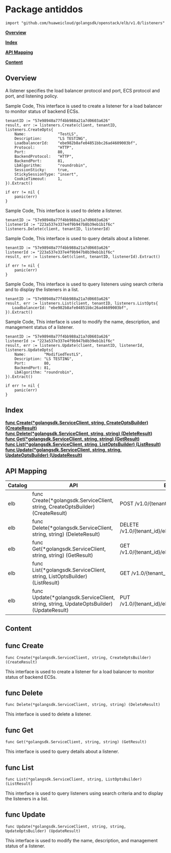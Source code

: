 # Package antiddos
    import "github.com/huaweicloud/golangsdk/openstack/elb/v1.0/listeners"
**[Overview](#overview)**  

**[Index](#index)**  

**[API Mapping](#api-mapping)**  

**[Content](#content)**  

## Overview
A listener specifies the load balancer protocol and port, ECS protocol and port, and listening policy.

Sample Code, This interface is used to create a listener for a load balancer to monitor status of backend ECSs.

    
    tenantID := "57e98940a77f4bb988a21a7d0603a626"
    result, err := listeners.Create(client, tenantID, listeners.CreateOpts{
        Name:              "TestLS",
        Description:       "LS TESTING",
        LoadbalancerId:    "ebe982b8afe04851bbc26ad4609003bf",
        Protocol:          "HTTP",
        Port:              80,
        BackendProtocol:   "HTTP",
        BackendPort:       81,
        LbAlgorithm:       "roundrobin",
        SessionSticky:     true,
        StickySessionType: "insert",
        CookieTimeout:     1,
    }).Extract()
    
    if err != nil {
        panic(err)
    }
    
Sample Code, This interface is used to delete a listener.

    
    tenantID := "57e98940a77f4bb988a21a7d0603a626"
    listenerId := "223a537e337e4f9b947b8b39eb1b1f6c"
    listeners.Delete(client, tenantID, listenerId)
    
Sample Code, This interface is used to query details about a listener.

    
    tenantID := "57e98940a77f4bb988a21a7d0603a626"
    listenerId := "223a537e337e4f9b947b8b39eb1b1f6c"
    result, err := listeners.Get(client, tenantID, listenerId).Extract()
    
    if err != nil {
        panic(err)
    }
    
Sample Code, This interface is used to query listeners using search criteria and to display the listeners in a list.

    
    tenantID := "57e98940a77f4bb988a21a7d0603a626"
    result, err := listeners.List(client, tenantID, listeners.ListOpts{
       LoadbalancerId: "ebe982b8afe04851bbc26ad4609003bf",
    }).Extract()
    
Sample Code, This interface is used to modify the name, description, and management status of a listener.

    
    tenantID := "57e98940a77f4bb988a21a7d0603a626"
    listenerId := "223a537e337e4f9b947b8b39eb1b1f6c"
    result, err := listeners.Update(client, tenantID, listenerId, listeners.UpdateOpts{
        Name:        "ModifiedTestLS",
        Description: "LS TESTING",
        Port:        80,
        BackendPort: 81,
        LbAlgorithm: "roundrobin",
    }).Extract()
    
    if err != nil {
        panic(err)
    }
## Index
**[func Create(*golangsdk.ServiceClient, string, CreateOptsBuilder) (CreateResult)](#func-create)**  
**[func Delete(*golangsdk.ServiceClient, string, string) (DeleteResult)](#func-delete)**  
**[func Get(*golangsdk.ServiceClient, string, string) (GetResult)](#func-get)**  
**[func List(*golangsdk.ServiceClient, string, ListOptsBuilder) (ListResult)](#func-list)**  
**[func Update(*golangsdk.ServiceClient, string, string, UpdateOptsBuilder) (UpdateResult)](#func-update)**  
## API Mapping
|Catalog|API|EndPoint|
|----|---|--------|
|elb|func Create(*golangsdk.ServiceClient, string, CreateOptsBuilder) (CreateResult)|POST /v1.0/{tenant_id}/elbaas/listeners|
|elb|func Delete(*golangsdk.ServiceClient, string, string) (DeleteResult)|DELETE /v1.0/{tenant_id}/elbaas/listeners/{listener_id}|
|elb|func Get(*golangsdk.ServiceClient, string, string) (GetResult)|GET /v1.0/{tenant_id}/elbaas/listeners/{listener_id}|
|elb|func List(*golangsdk.ServiceClient, string, ListOptsBuilder) (ListResult)|GET /v1.0/{tenant_id}/elbaas/listeners|
|elb|func Update(*golangsdk.ServiceClient, string, string, UpdateOptsBuilder) (UpdateResult)|PUT /v1.0/{tenant_id}/elbaas/listeners/{listener_id}|
## Content
## func Create
    func Create(*golangsdk.ServiceClient, string, CreateOptsBuilder) (CreateResult)  
This interface is used to create a listener for a load balancer to monitor status of backend ECSs.
## func Delete
    func Delete(*golangsdk.ServiceClient, string, string) (DeleteResult)  
This interface is used to delete a listener.
## func Get
    func Get(*golangsdk.ServiceClient, string, string) (GetResult)  
This interface is used to query details about a listener.
## func List
    func List(*golangsdk.ServiceClient, string, ListOptsBuilder) (ListResult)  
This interface is used to query listeners using search criteria and to display the listeners in a list.
## func Update
    func Update(*golangsdk.ServiceClient, string, string, UpdateOptsBuilder) (UpdateResult)  
This interface is used to modify the name, description, and management status of a listener.
